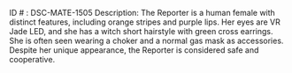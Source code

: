 ID # : DSC-MATE-1505
Description: The Reporter is a human female with distinct features, including orange stripes and purple lips. Her eyes are VR Jade LED, and she has a witch short hairstyle with green cross earrings. She is often seen wearing a choker and a normal gas mask as accessories. Despite her unique appearance, the Reporter is considered safe and cooperative.